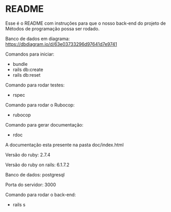 # README

Esse é o README com instruções para que o nosso back-end do projeto de Métodos de programação possa ser rodado.

Banco de dados em diagrama: https://dbdiagram.io/d/63e03733296d97641d7e9741

Comandos para iniciar:
- bundle
- rails db:create
- rails db:reset

Comando para rodar testes:
- rspec

Comando para rodar o Rubocop:
- rubocop

Comando para gerar documentação:
- rdoc

A documentação esta presente na pasta doc/index.html

Versão do ruby: 2.7.4

Versão do ruby on rails: 6.1.7.2

Banco de dados: postgresql

Porta do servidor: 3000

Comando para rodar o back-end:
- rails s
